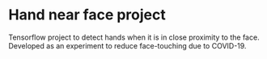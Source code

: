# Hand near face project
Tensorflow project to detect hands when it is in close proximity to the face. Developed as an experiment to reduce face-touching due to COVID-19. 
